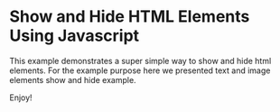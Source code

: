 # Show and Hide HTML Elements Using Javascript

<p>
This example demonstrates a super simple way to show and hide html elements. For the example purpose here we presented text and image elements show and hide example.
</p>

Enjoy!
